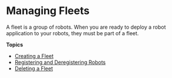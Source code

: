 # Managing Fleets<a name="managing-fleets"></a>

A fleet is a group of robots\. When you are ready to deploy a robot application to your robots, they must be part of a fleet\. 

**Topics**
+ [Creating a Fleet](create-fleet.md)
+ [Registering and Deregistering Robots](register-deregister-fleet.md)
+ [Deleting a Fleet](delete-fleet.md)